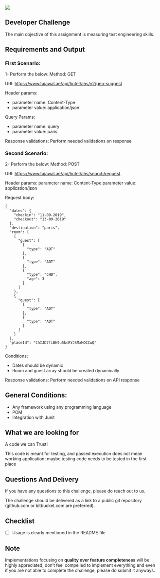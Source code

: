 ![](http://i.imgur.com/tCsIrH8.png)

## Developer Challenge
The main objective of this assignment is measuring test engineering skills. 

## Requirements and Output
### First Scenario:
1- Perform the below:
Method: GET

URI: https://www.tajawal.ae/api/hotel/ahs/v2/geo-suggest

Header params:
- parameter name: Content-Type
- parameter value: application/json

Query Params:
- parameter name: query
- parameter value: paris

Response validations: Perform needed validations on response

### Second Scenario:
2- Perform the below:
Method: POST

URI: https://www.tajawal.ae/api/hotel/ahs/search/request

Header params:
parameter name: Content-Type
parameter value: application/json

Request body:
```
{
  "dates": {
    "checkin": "11-09-2019",
    "checkout": "13-09-2019"
  },
  "destination": "paris",
  "room": [
    {
      "guest": [
        {
          "type": "ADT"
        },
        {
          "type": "ADT"
        },
        {
          "type": "CHD",
          "age": 3
        }
      ]
    },
    {
      "guest": [
        {
          "type": "ADT"
        },
        {
          "type": "ADT"
        }
      ]
    }
  ],
  "placeId": "ChIJD7fiBh9u5kcRYJSMaMOCCwQ"
}
```
Conditions: 
 - Dates should be dynamic
 - Room and guest array should be created dynamically
 
Response validations: Perform needed validations on API response

## General Conditions:
- Any framework using any programming language
- POM
- Integration with Junit

## What we are looking for
A code we can Trust!

This code is meant for testing, and passed execution does not mean working application; maybe testing code needs to be tested in the first place

## Questions And Delivery
If you have any questions to this challenge, please do reach out to us.

The challenge should be delivered as a link to a public git repository (github.com or bitbucket.com are preferred).
## Checklist
- [ ] Usage is clearly mentioned in the README file
## Note
Implementations focusing on **quality over feature completeness** will be highly appreciated,  don’t feel compelled to implement everything and even if you are not able to complete the challenge, please do submit it anyways.
